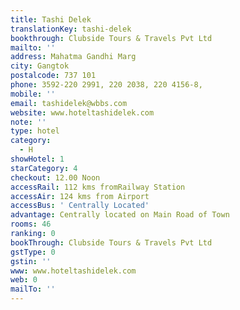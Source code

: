 ```yaml
---
title: Tashi Delek
translationKey: tashi-delek
bookthrough: Clubside Tours & Travels Pvt Ltd
mailto: ''
address: Mahatma Gandhi Marg
city: Gangtok
postalcode: 737 101
phone: 3592-220 2991, 220 2038, 220 4156-8,
mobile: ''
email: tashidelek@wbbs.com
website: www.hoteltashidelek.com
note: ''
type: hotel
category:
  - H
showHotel: 1
starCategory: 4
checkout: 12.00 Noon
accessRail: 112 kms fromRailway Station
accessAir: 124 kms from Airport
accessBus: ' Centrally Located'
advantage: Centrally located on Main Road of Town
rooms: 46
ranking: 0
bookThrough: Clubside Tours & Travels Pvt Ltd
gstType: 0
gstin: ''
www: www.hoteltashidelek.com
web: 0
mailTo: ''
---
```







